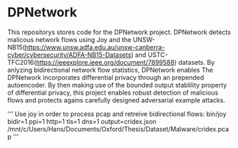 # DPNetwork

This repositorys stores code for the DPNetwork project. DPNetwork detects malicous network flows using Joy and the UNSW-NB15(https://www.unsw.adfa.edu.au/unsw-canberra-cyber/cybersecurity/ADFA-NB15-Datasets) and USTC-TFC2016(https://ieeexplore.ieee.org/document/7899588) datasets. By anlyzing bidirectional network flow statistics, DPNetwork enables  The DPNetwork incorporates differential privacy through an prepended autoencoder. By then making use of the bounded output stablility property of differential privacy, this project enables robust detection of malicious flows and protects agains carefully designed adversarial example attacks. 

'''
Use joy in order to process pcap and retreive bidirectional flows:
bin/joy bidir=1 ppi=1 http=1 tls=1 dns=1 output=cridex.json /mnt/c/Users/Hans/Documents/Oxford/Thesis/Dataset/Malware/cridex.pcap
'''
